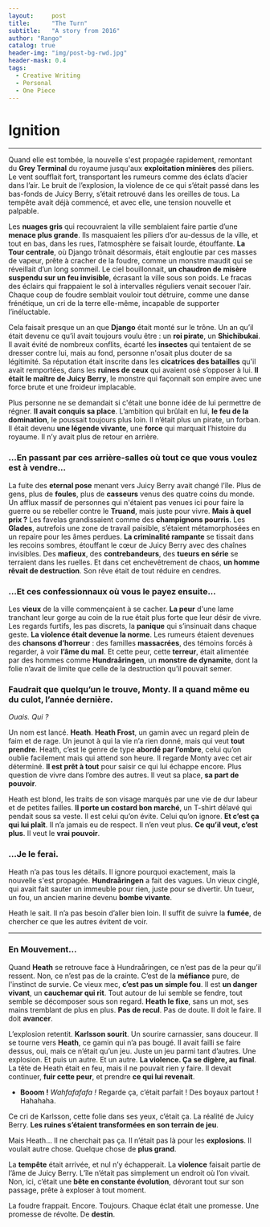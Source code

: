 ```yaml
---
layout:     post
title:      "The Turn"
subtitle:   "A story from 2016"
author: "Rango"
catalog: true
header-img: "img/post-bg-rwd.jpg"
header-mask: 0.4
tags:
  - Creative Writing
  - Personal
  - One Piece
---
```


# Ignition

---

Quand elle est tombée, la nouvelle s'est propagée rapidement, remontant du **Grey Terminal** du royaume jusqu'aux **exploitation minières** des piliers. Le vent soufflait fort, transportant les rumeurs comme des éclats d’acier dans l’air. Le bruit de l’explosion, la violence de ce qui s’était passé dans les bas-fonds de Juicy Berry, s’était retrouvé dans les oreilles de tous. La tempête avait déjà commencé, et avec elle, une tension nouvelle et palpable.

Les **nuages gris** qui recouvraient la ville semblaient faire partie d’une **menace plus grande**. Ils masquaient les piliers d’or au-dessus de la ville, et tout en bas, dans les rues, l’atmosphère se faisait lourde, étouffante. **La Tour centrale**, où Django trônait désormais, était engloutie par ces masses de vapeur, prête à cracher de la foudre, comme un monstre maudit qui se réveillait d’un long sommeil. Le ciel bouillonnait, **un chaudron de misère suspendu sur un feu invisible**, écrasant la ville sous son poids. Le fracas des éclairs qui frappaient le sol à intervalles réguliers venait secouer l’air. Chaque coup de foudre semblait vouloir tout détruire, comme une danse frénétique, un cri de la terre elle-même, incapable de supporter l’inéluctable.

Cela faisait presque un an que **Django** était monté sur le trône. Un an qu’il était devenu ce qu’il avait toujours voulu être : un **roi pirate**, un **Shichibukai**. Il avait évité de nombreux conflits, écarté les **insectes** qui tentaient de se dresser contre lui, mais au fond, personne n'osait plus douter de sa légitimité. Sa réputation était inscrite dans les **cicatrices des batailles** qu'il avait remportées, dans les **ruines de ceux** qui avaient osé s’opposer à lui. **Il était le maître de Juicy Berry**, le monstre qui façonnait son empire avec une force brute et une froideur implacable.

Plus personne ne se demandait si c'était une bonne idée de lui permettre de régner. **Il avait conquis sa place**. L’ambition qui brûlait en lui, **le feu de la domination**, le poussait toujours plus loin. Il n’était plus un pirate, un forban. Il était devenu **une légende vivante**, une **force** qui marquait l’histoire du royaume. Il n’y avait plus de retour en arrière.

### …En passant par ces arrière-salles où tout ce que vous voulez est à vendre...

La fuite des **eternal pose** menant vers Juicy Berry avait changé l'île. Plus de gens, plus de **foules**, plus de **casseurs** venus des quatre coins du monde. Un afflux massif de personnes qui n'étaient pas venues ici pour faire la guerre ou se rebeller contre le **Truand**, mais juste pour vivre. **Mais à quel prix ?** Les favelas grandissaient comme des **champignons pourris**. Les **Glades**, autrefois une zone de travail paisible, s’étaient métamorphosées en un repaire pour les âmes perdues. **La criminalité rampante** se tissait dans les recoins sombres, étouffant le cœur de Juicy Berry avec des chaînes invisibles. Des **mafieux**, des **contrebandeurs**, des **tueurs en série** se terraient dans les ruelles. Et dans cet enchevêtrement de chaos, **un homme rêvait de destruction**. Son rêve était de tout réduire en cendres.

### …Et ces confessionnaux où vous le payez ensuite...

Les **vieux** de la ville commençaient à se cacher. **La peur** d'une lame tranchant leur gorge au coin de la rue était plus forte que leur désir de vivre. Les regards furtifs, les pas discrets, la **panique** qui s’insinuait dans chaque geste. **La violence était devenue la norme**. Les rumeurs étaient devenues des **chansons d’horreur** : des familles **massacrées**, des témoins forcés à regarder, à voir **l’âme du mal**. Et cette peur, cette **terreur**, était alimentée par des hommes comme **Hundraåringen**, un **monstre de dynamite**, dont la folie n’avait de limite que celle de la destruction qu’il pouvait semer.

### Faudrait que quelqu’un le trouve, Monty. Il a quand même eu du culot, l’année dernière.

*Ouais. Qui ?*

Un nom est lancé. **Heath**. **Heath Frost**, un gamin avec un regard plein de faim et de rage. Un jeunot à qui la vie n’a rien donné, mais qui veut **tout prendre**. Heath, c’est le genre de type **abordé par l’ombre**, celui qu’on oublie facilement mais qui attend son heure. Il regarde Monty avec cet air déterminé. **Il est prêt à tout** pour saisir ce qui lui échappe encore. Plus question de vivre dans l’ombre des autres. Il veut sa place, **sa part de pouvoir**.

Heath est blond, les traits de son visage marqués par une vie de dur labeur et de petites failles. **Il porte un costard bon marché**, un T-shirt délavé qui pendait sous sa veste. Il est celui qu’on évite. Celui qu’on ignore. **Et c’est ça qui lui plaît**. Il n’a jamais eu de respect. Il n’en veut plus. **Ce qu’il veut, c’est plus**. Il veut le **vrai pouvoir**.

### …Je le ferai.

Heath n’a pas tous les détails. Il ignore pourquoi exactement, mais la nouvelle s'est propagée. **Hundraåringen** a fait des vagues. Un vieux cinglé, qui avait fait sauter un immeuble pour rien, juste pour se divertir. Un tueur, un fou, un ancien marine devenu **bombe vivante**.

Heath le sait. Il n’a pas besoin d’aller bien loin. Il suffit de suivre la **fumée**, de chercher ce que les autres évitent de voir.

---

### En Mouvement...

Quand **Heath** se retrouve face à Hundraåringen, ce n’est pas de la peur qu’il ressent. Non, ce n’est pas de la crainte. C’est de la **méfiance** pure, de l'instinct de survie. Ce vieux mec, **c’est pas un simple fou**. Il est **un danger vivant**, un **cauchemar qui rit**. Tout autour de lui semble se fendre, tout semble se décomposer sous son regard. **Heath le fixe**, sans un mot, ses mains tremblant de plus en plus. **Pas de recul**. Pas de doute. Il doit le faire. Il doit **avancer**.

L’explosion retentit. **Karlsson sourit**. Un sourire carnassier, sans douceur. Il se tourne vers **Heath**, ce gamin qui n’a pas bougé. Il avait failli se faire dessus, oui, mais ce n’était qu’un jeu. Juste un jeu parmi tant d’autres. Une explosion. Et puis un autre. Et un autre. **La violence. Ça se digère, au final**. La tête de Heath était en feu, mais il ne pouvait rien y faire. Il devait continuer, **fuir cette peur**, et prendre **ce qui lui revenait**.

- **Booom !** *Wahfafafafa !* Regarde ça, c’était parfait ! Des boyaux partout ! Hahahaha.

Ce cri de Karlsson, cette folie dans ses yeux, c’était ça. La réalité de Juicy Berry. **Les ruines s’étaient transformées en son terrain de jeu**.

Mais Heath… Il ne cherchait pas ça. Il n’était pas là pour les **explosions**. Il voulait autre chose. Quelque chose de **plus grand**.

La **tempête** était arrivée, et nul n’y échapperait. La **violence** faisait partie de l’âme de Juicy Berry. L’île n’était pas simplement un endroit où l’on vivait. Non, ici, c’était une **bête en constante évolution**, dévorant tout sur son passage, prête à exploser à tout moment.

La foudre frappait. Encore. Toujours. Chaque éclat était une promesse. Une promesse de révolte. De **destin**.